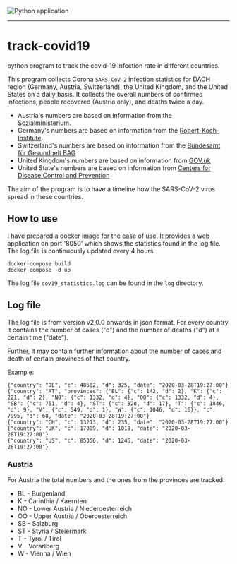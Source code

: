 ![Python application](https://github.com/ondrno/track-covid19/workflows/Python%20application/badge.svg?branch=master)

----

# track-covid19
python program to track the covid-19 infection rate in different countries.

This program collects Corona ``SARS-CoV-2`` infection statistics for DACH region (Germany, Austria, Switzerland), 
the United Kingdom, and the United States on a daily basis. It collects the overall numbers of confirmed infections, 
people recovered (Austria only), and deaths twice a day. 

- Austria's numbers are based on information from the  
[Sozialministerium](https://www.sozialministerium.at/Informationen-zum-Coronavirus/Neuartiges-Coronavirus-(2019-nCov).html).
- Germany's numbers are based on information from the [Robert-Koch-Institute](https://www.rki.de/DE/Content/InfAZ/N/Neuartiges_Coronavirus/Fallzahlen.html).
- Switzerland's numbers are based on information from the [Bundesamt für Gesundheit BAG](https://www.bag.admin.ch/bag/de/home/krankheiten/ausbrueche-epidemien-pandemien/aktuelle-ausbrueche-epidemien/novel-cov/situation-schweiz-und-international.html)
- United Kingdom's numbers are based on information from [GOV.uk](https://www.arcgis.com/home/item.html?id=e5fd11150d274bebaaf8fe2a7a2bda11)
- United State's numbers are based on information from [Centers for Disease Control and Prevention](https://www.cdc.gov/coronavirus/2019-ncov/cases-in-us.html)
 

The aim of the program is to have a timeline how the SARS-CoV-2 virus spread in these countries.
  
## How to use
I have prepared a docker image for the ease of use. It provides a web application on port '8050' 
which shows the statistics found in the log file. The log file is continuously updated every 4 hours.

    docker-compose build
    docker-compose -d up
    
The log file ``cov19_statistics.log`` can be found in the ``log`` directory.
    
## Log file 
The log file is from version v2.0.0 onwards in json format. For every country it contains 
the number of cases ("c") and the number of deaths ("d") at a certain time ("date").

Further, it may contain further information about the number of cases and death of certain 
provinces of that country.  

Example:

    {"country": "DE", "c": 48582, "d": 325, "date": "2020-03-28T19:27:00"}
    {"country": "AT", "provinces": {"BL": {"c": 142, "d": 2}, "K": {"c": 221, "d": 2}, "NO": {"c": 1332, "d": 4}, "OO": {"c": 1332, "d": 4}, "SB": {"c": 751, "d": 4}, "ST": {"c": 828, "d": 17}, "T": {"c": 1846, "d": 9}, "V": {"c": 549, "d": 1}, "W": {"c": 1046, "d": 16}}, "c": 7995, "d": 68, "date": "2020-03-28T19:27:00"}
    {"country": "CH", "c": 13213, "d": 235, "date": "2020-03-28T19:27:00"}
    {"country": "UK", "c": 17089, "d": 1019, "date": "2020-03-28T19:27:00"}
    {"country": "US", "c": 85356, "d": 1246, "date": "2020-03-28T19:27:00"}

### Austria
For Austria the total numbers and the ones from the provinces are tracked.
- BL - Burgenland
- K - Carinthia / Kaernten
- NO - Lower Austria / Niederoesterreich
- OO - Upper Austria / Oberoesterreich
- SB - Salzburg
- ST - Styria / Steiermark
- T - Tyrol / Tirol
- V - Vorarlberg
- W - Vienna / Wien

